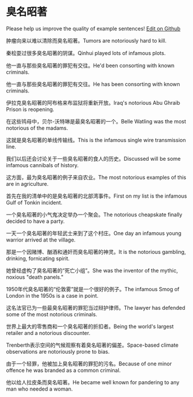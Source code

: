 # 臭名昭著

Please help us improve the quality of example sentences! [Edit on Github](https://github.com/jiyushe/jiyu-example-sentence-source/blob/main/chinese/choumingzhaozhu.md)

<p><span class="chinese">肿瘤向来以难以清除而臭名昭著。</span><span class="english">Tumors are notoriously hard to kill.</span></p>

<p><span class="chinese">秦桧耍过很多臭名昭著的阴谋。</span><span class="english">Qinhui played lots of infamous plots.</span></p>

<p><span class="chinese">他一直与那些臭名昭著的罪犯有交往。</span><span class="english">He'd been consorting with known criminals.</span></p>

<p><span class="chinese">他一直与那些臭名昭著的罪犯有交往。</span><span class="english">He has been consorting with known criminals.</span></p>

<p><span class="chinese">伊拉克臭名昭著的阿布格来布监狱将重新开放。</span><span class="english">Iraq's notorious Abu Ghraib Prison is reopening.</span></p>

<p><span class="chinese">在这些鸨母中，贝尔-沃特琳是最臭名昭著的一个。</span><span class="english">Belle Watling was the most notorious of the madams.</span></p>

<p><span class="chinese">这就是臭名昭著的单线传输线。</span><span class="english">This is the infamous single wire transmission line.</span></p>

<p><span class="chinese">我们以后还会讨论关于一些臭名昭著的食人的历史。</span><span class="english">Discussed will be some infamous cannibals of history.</span></p>

<p><span class="chinese">这方面，最为臭名昭著的例子来自农业。</span><span class="english">The most notorious examples of this are in agriculture.</span></p>

<p><span class="chinese">首先在我的清单中的是臭名昭著的北部湾事件。</span><span class="english">First on my list is the infamous Gulf of Tonkin incident.</span></p>

<p><span class="chinese">一个臭名昭著的小气鬼决定举办一个聚会。</span><span class="english">The notorious cheapskate finally decided to have a party.</span></p>

<p><span class="chinese">一天一个臭名昭著的年轻武士来到了这个村庄。</span><span class="english">One day an  infamous young warrior arrived at the village.</span></p>

<p><span class="chinese">那是一个因赌博、酗酒和通奸而臭名昭著的神灵。</span><span class="english">It is the notorious gambling, drinking, fornicating spirit.</span></p>

<p><span class="chinese">她曾经虚构了臭名昭著的“死亡小组”。</span><span class="english">She was the inventor of the mythic, noxious "death panels."</span></p>

<p><span class="chinese">1950年代臭名昭著的“伦敦雾”就是一个很好的例子。</span><span class="english">The infamous Smog of London in the 1950s is a case in point.</span></p>

<p><span class="chinese">这名法官已为一些最臭名昭著的罪犯当过辩护律师。</span><span class="english">The lawyer has defended some of the most notorious criminals.</span></p>

<p><span class="chinese">世界上最大的零售商和一个臭名昭著的折扣者。</span><span class="english">Being the world's largest retailer and a notorious discounter.</span></p>

<p><span class="chinese">Trenberth表示空间的气候观察有着臭名昭著的偏差。</span><span class="english">Space-based climate observations are notoriously prone to bias.</span></p>

<p><span class="chinese">由于一个轻罪，他被加上臭名昭著的罪犯的污名。</span><span class="english">Because of one minor offence he was branded as a common criminal.</span></p>

<p><span class="chinese">他以给人拉皮条而臭名昭著。</span><span class="english">He became well known for pandering to any man who needed a woman.</span></p>

